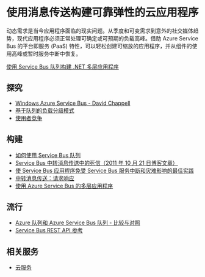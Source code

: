 <properties pageTitle="使用消息传送构建可靠弹性的云应用程序" metaKeywords="Service Bus, Cloud, elastic" description="了解如何使用 Microsoft Azure 中的消息传送构建可靠弹性的云应用程序。" services="service-bus" title="Build Reliable and Elastic Cloud Apps with Messaging" authors="sethm" solutions="" manager="timlt" editor="mattshel" />

# 使用消息传送构建可靠弹性的云应用程序 
 
动态需求是当今应用程序面临的现实问题。从季度和可变需求到意外的社交媒体趋势，现代应用程序必须正常处理可确定或可预期的负载高峰。借助 Azure Service Bus 的平台即服务 (PaaS) 特性，可以轻松创建可缩放的应用程序，并从组件的使用高峰或暂时服务中断中恢复。  
 
[使用 Service Bus 队列构建 .NET 多层应用程序](/zh-cn/documentation/articles/cloud-services-dotnet-multi-tier-app-using-service-bus-queues/)
 
## 探究
- [Windows Azure Service Bus - David Chappell](/zh-cn/documentation/articles/fundamentals-service-bus-hybrid-solutions/)
- [基于队列的负载分级模式](http://msdn.microsoft.com/zh-cn/library/dn589783.aspx)
- [使用者竞争](http://msdn.microsoft.com/zh-cn/library/dn568101.aspx)
 
## 构建
- [如何使用 Service Bus 队列](/zh-cn/documentation/articles/service-bus-dotnet-how-to-use-queues/) 
- [Service Bus 中转消息传送中的死信（2011 年 10 月 21 日博客文章）](http://geekswithblogs.net/asmith/articles/147398.aspx) 
- [使 Service Bus 应用程序免受 Service Bus 服务中断和灾难影响的最佳实践](http://msdn.microsoft.com/zh-cn/library/azure/jj554355.aspx)
- [中转消息传送：请求响应](http://code.msdn.microsoft.com/windowsazure/Brokered-Messaging-Request-2b4ff5d8) 
- [使用 Azure Service Bus 的多层应用程序](/zh-cn/documentation/articles/cloud-services-dotnet-multi-tier-app-using-service-bus-queues/)
 
## 流行
- [Azure 队列和 Azure Service Bus 队列 - 比较与对照](http://msdn.microsoft.com/zh-cn/library/azure/hh767287.aspx)
- [Service Bus REST API 参考](http://msdn.microsoft.com/zh-cn/library/azure/hh780717.aspx)

## 相关服务
- [云服务](/zh-cn/documentation/services/cloud-services/) 
